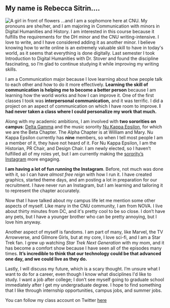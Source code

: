 ## My name is Rebecca Sitrin....
![A girl in front of flowers](https://Rebecca-S1.github.io/Rebecca-S/images/Profile.jpg)
...and I am a sophomore here at CNU. My pronouns are she/her, and I am majoring in Communication with minors in Digital Humanities and History. I am interested in this course because it fulfills the requirements for the DH minor and the CNU writing-intensive. I love to write, and I have considered adding it as another minor. I believe knowing how to write online is an extremely valuable skill to have in today's world, as it seems that everything is done digitally. Last semester I took Introduction to Digital Humanities with Dr. Stover and found the discipline fascinating, so I’m glad to continue studying it while improving my writing skills.

I am a Communication major because I love learning about how people talk to each other and how to do it more effectively. **Learning the skill of communication is helping me to become a better person** because I am learning how the world works and how I can improve it. One of the first classes I took was **interpersonal communication,** and it was terrific. I did a project on an aspect of communication on which I have room to improve. **I had never taken a class where I could personalize my work that much.**

Along with my academic ambitions, I am involved with **two sororities on campus**: [Delta Gamma](https://www.deltagamma.org/) and the music sorority [Nu Kappa Epsilon](http://nukappaepsilonmusicsorority.blogs.wm.edu/), for which we are the Beta Chapter. The Alpha Chapter is at William and Mary. Nu Kappa Epsilon currently has **nine** members, so when I tell most people I am a member of it, they have not heard of it. For Nu Kappa Epsilon, I am the Historian, PR Chair, and Design Chair. I am newly elected, so I haven’t fulfilled all of my roles yet, but I am currently making the [sorority’s Instagram](https://www.instagram.com/) more engaging.

**I am having a lot of fun running the Instagram**. Before, not much was done with it, so I can have *almost free reign* with how I run it. I have created graphics, started theme days, and am posting a lot in preparation for our recruitment. I have never run an Instagram, but I am learning and tailoring it to represent the chapter accurately. 

Now that I have talked about my campus life let me mention some other aspects of myself. Like many in the CNU community, I am from NOVA. I live about thirty minutes from DC, and it's pretty cool to be so close. I don’t have any pets, but I have a younger brother who can be pretty annoying, but I love him anyway. 

Another aspect of myself is fandoms. I am part of many, like Marvel, the TV Arrowverse, and Gilmore Girls, but at my core, I love sci-fi, and I am a Star Trek fan. I grew up watching *Star Trek Next Generation* with my mom, and it has become a comfort show because I have seen all of the episodes many times. **It’s incredible to think that our technology could be that advanced one day, and we could live as they do.**

Lastly, I will discuss my future, which is a scary thought. I’m unsure what I want to do for a career, even though I know what disciplines I'd like to study. I want a job after college; I don’t see myself going to graduate school immediately after I get my undergraduate degree. I hope to find something that I like through internship opportunities, campus jobs, and summer jobs. 

You can follow my class account on Twitter [here](https://twitter.com/RMS_NOVA)
